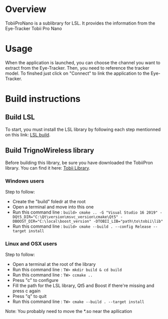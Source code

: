 # Overview

TobiiProNano is a sublibrary for LSL. It provides the information from the Eye-Tracker Tobii Pro Nano

# Usage

When the application is launched, you can choose the channel you want to extract from the Eye-Tracker. Then, you need to reference the tracker model. 
To finshed just click on "Connect" to link the application to the Eye-Tracker.

# Build instructions

## Build LSL

To start, you must install the LSL library by following each step mentionned on this link: [LSL build](https://github.com/sccn/labstreaminglayer/blob/master/doc/BUILD.md).

## Build TrignoWireless library

Before building this library, be sure you have downloaded the TobiiPron library. You can find it here: [Tobii Library](https://www.tobiipro.com/product-listing/tobii-pro-sdk/#Download).

### Windows users

Step to follow:<BR/>
* Create the "build" foledr at the root
* Open a terminal and move into this one
* Run this command line :  `build> cmake .. -G "Visual Studio 16 2019" -DQt5_DIR="C:\Qt\version\msvc_version\cmake\Qt5" -DBOOST_DIR="C:\local\boost_version" -DTOBII_LIB="path\to\tobii\lib"`
* Run this command line :  `build> cmake --build . --config Release --target install`

### Linux and OSX users

Step to follow:<BR/>
* Open a terminal at the root of the library
* Run this command line :  `TW> mkdir build & cd build`
* Run this command line :  `TW> ccmake ..`
* Press "c" to configure
* Fill the path for the LSL library, Qt5 and Boost if there're missing and press c again
* Press "q" to quit
* Run this command line :  `TW> cmake --build . --target install`

Note: You probably need to move the *.so near the apllication